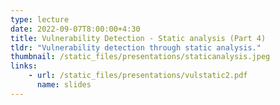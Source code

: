 ```yaml
---
type: lecture
date: 2022-09-07T8:00:00+4:30
title: Vulnerability Detection - Static analysis (Part 4)
tldr: "Vulnerability detection through static analysis."
thumbnail: /static_files/presentations/staticanalysis.jpeg
links:
    - url: /static_files/presentations/vulstatic2.pdf
      name: slides
---
```

